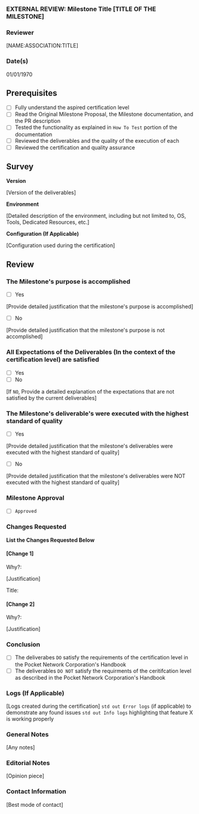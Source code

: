 ### EXTERNAL REVIEW: Milestone Title [TITLE OF THE MILESTONE]  
### Reviewer  
[NAME:ASSOCIATION:TITLE]  
### Date(s)  
01/01/1970  
## Prerequisites
- [ ] Fully understand the aspired certification level
- [ ] Read the Original Milestone Proposal, the Milestone documentation, and the PR description
- [ ] Tested the functionality as explained in `How To Test` portion of the documentation
- [ ] Reviewed the deliverables and the quality of the execution of each
- [ ] Reviewed the certification and quality assurance
## Survey
**Version**

[Version of the deliverables]

**Environment**

[Detailed description of the environment, including but not limited to, OS, Tools, Dedicated Resources, etc.]

**Configuration (If Applicable)**

[Configuration used during the certification]

## Review
### The Milestone's purpose is accomplished
- [ ] Yes

[Provide detailed justification that the milestone's purpose is accomplished]
- [ ] No

[Provide detailed justification that the milestone's purpose is not accomplished]
### All Expectations of the Deliverables (In the context of the certification level) are satisfied
- [ ] Yes
- [ ] No

[If `NO`, Provide a detailed explanation of the expectations that are not satisfied by the current deliverables]
### The Milestone's deliverable's were executed with the highest standard of quality
- [ ] Yes

[Provide detailed justification that the milestone's deliverables were executed with the highest standard of quality]
- [ ] No

[Provide detailed justification that the milestone's deliverables were NOT executed with the highest standard of quality]
### Milestone Approval
- [ ] `Approved`

### Changes Requested
**List the Changes Requested Below**

#### [Change 1]

Why?:

[Justification]

Title:

#### [Change 2]

Why?:

[Justification]

### Conclusion
- [ ] The deliverabes `DO` satisfy the requirements of the certification level in the Pocket Network Corporation's Handbook
- [ ] The deliverables `DO NOT` satisfy the requirments of the ceritifcation level as described in the Pocket Network Corporation's Handbook

### Logs (If Applicable)

[Logs created during the certification]
`std out Error logs` (if applicable) to demonstrate any found issues 
`std out Info logs` highlighting that feature X is working properly

### General Notes  
[Any notes]  
### Editorial Notes  
[Opinion piece]
### Contact Information
[Best mode of contact]

